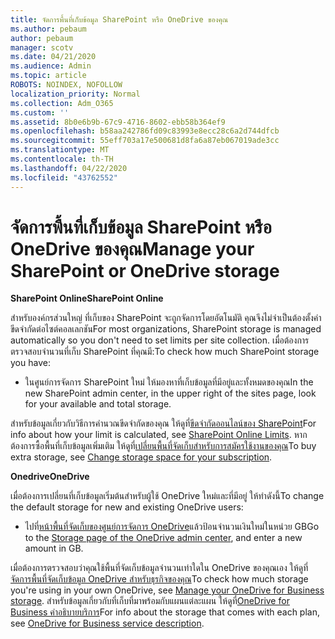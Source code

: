 ```yaml
---
title: จัดการพื้นที่เก็บข้อมูล SharePoint หรือ OneDrive ของคุณ
ms.author: pebaum
author: pebaum
manager: scotv
ms.date: 04/21/2020
ms.audience: Admin
ms.topic: article
ROBOTS: NOINDEX, NOFOLLOW
localization_priority: Normal
ms.collection: Adm_O365
ms.custom: ''
ms.assetid: 8b0e6b9b-67c9-4716-8602-ebb58b364ef9
ms.openlocfilehash: b58aa242786fd09c83993e8ecc28c6a2d744dfcb
ms.sourcegitcommit: 55eff703a17e500681d8fa6a87eb067019ade3cc
ms.translationtype: MT
ms.contentlocale: th-TH
ms.lasthandoff: 04/22/2020
ms.locfileid: "43762552"
---
```

# <a name="manage-your-sharepoint-or-onedrive-storage"></a><span data-ttu-id="a6f0d-102">จัดการพื้นที่เก็บข้อมูล SharePoint หรือ OneDrive ของคุณ</span><span class="sxs-lookup"><span data-stu-id="a6f0d-102">Manage your SharePoint or OneDrive storage</span></span>

 <span data-ttu-id="a6f0d-103">**SharePoint Online**</span><span class="sxs-lookup"><span data-stu-id="a6f0d-103">**SharePoint Online**</span></span>
  
<span data-ttu-id="a6f0d-104">สําหรับองค์กรส่วนใหญ่ ที่เก็บของ SharePoint จะถูกจัดการโดยอัตโนมัติ คุณจึงไม่จําเป็นต้องตั้งค่าขีดจํากัดต่อไซต์คอลเลกชัน</span><span class="sxs-lookup"><span data-stu-id="a6f0d-104">For most organizations, SharePoint storage is managed automatically so you don't need to set limits per site collection.</span></span> <span data-ttu-id="a6f0d-105">เมื่อต้องการตรวจสอบจํานวนที่เก็บ SharePoint ที่คุณมี:</span><span class="sxs-lookup"><span data-stu-id="a6f0d-105">To check how much SharePoint storage you have:</span></span>
  
- <span data-ttu-id="a6f0d-106">ในศูนย์การจัดการ SharePoint ใหม่ ให้มองหาที่เก็บข้อมูลที่มีอยู่และทั้งหมดของคุณ</span><span class="sxs-lookup"><span data-stu-id="a6f0d-106">In the new SharePoint admin center, in the upper right of the sites page, look for your available and total storage.</span></span>
    
<span data-ttu-id="a6f0d-107">สําหรับข้อมูลเกี่ยวกับวิธีการคํานวณขีดจํากัดของคุณ ให้ดูที่[ขีดจํากัดออนไลน์ของ SharePoint](https://go.microsoft.com/fwlink/p/?LinkID=856113)</span><span class="sxs-lookup"><span data-stu-id="a6f0d-107">For info about how your limit is calculated, see [SharePoint Online Limits](https://go.microsoft.com/fwlink/p/?LinkID=856113).</span></span> <span data-ttu-id="a6f0d-108">หากต้องการซื้อพื้นที่เก็บข้อมูลเพิ่มเติม ให้ดูที่[เปลี่ยนพื้นที่จัดเก็บสําหรับการสมัครใช้งานของคุณ](https://go.microsoft.com/fwlink/?linkid=866428)</span><span class="sxs-lookup"><span data-stu-id="a6f0d-108">To buy extra storage, see [Change storage space for your subscription](https://go.microsoft.com/fwlink/?linkid=866428).</span></span>
  
 <span data-ttu-id="a6f0d-109">**Onedrive**</span><span class="sxs-lookup"><span data-stu-id="a6f0d-109">**OneDrive**</span></span>
  
<span data-ttu-id="a6f0d-110">เมื่อต้องการเปลี่ยนที่เก็บข้อมูลเริ่มต้นสําหรับผู้ใช้ OneDrive ใหม่และที่มีอยู่ ให้ทําดังนี้</span><span class="sxs-lookup"><span data-stu-id="a6f0d-110">To change the default storage for new and existing OneDrive users:</span></span>
  
- <span data-ttu-id="a6f0d-111">ไปที่[หน้าพื้นที่จัดเก็บของศูนย์การจัดการ OneDrive](https://admin.onedrive.com/?v=StorageSettings)แล้วป้อนจํานวนเงินใหม่ในหน่วย GB</span><span class="sxs-lookup"><span data-stu-id="a6f0d-111">Go to the [Storage page of the OneDrive admin center](https://admin.onedrive.com/?v=StorageSettings), and enter a new amount in GB.</span></span>
    
<span data-ttu-id="a6f0d-112">เมื่อต้องการตรวจสอบว่าคุณใช้พื้นที่จัดเก็บข้อมูลจํานวนเท่าใดใน OneDrive ของคุณเอง ให้ดูที่[จัดการพื้นที่จัดเก็บข้อมูล OneDrive สําหรับธุรกิจของคุณ](https://go.microsoft.com/fwlink/?linkid=866429)</span><span class="sxs-lookup"><span data-stu-id="a6f0d-112">To check how much storage you're using in your own OneDrive, see [Manage your OneDrive for Business storage](https://go.microsoft.com/fwlink/?linkid=866429).</span></span> <span data-ttu-id="a6f0d-113">สําหรับข้อมูลเกี่ยวกับที่เก็บที่มาพร้อมกับแผนแต่ละแผน ให้ดูที่[OneDrive for Business คําอธิบายบริการ](https://go.microsoft.com/fwlink/p/?LinkID=826071)</span><span class="sxs-lookup"><span data-stu-id="a6f0d-113">For info about the storage that comes with each plan, see [OneDrive for Business service description](https://go.microsoft.com/fwlink/p/?LinkID=826071).</span></span>
  

